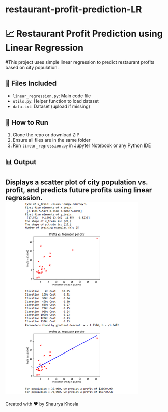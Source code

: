 # restaurant-profit-prediction-LR

# 📈 Restaurant Profit Prediction using Linear Regression

#This project uses simple linear regression to predict restaurant profits based on city population.

## 🔧 Files Included

- `linear_regression.py`: Main code file
- `utils.py`: Helper function to load dataset
- `data.txt`: Dataset (upload if missing)

## 🚀 How to Run

1. Clone the repo or download ZIP
2. Ensure all files are in the same folder
3. Run `linear_regression.py` in Jupyter Notebook or any Python IDE

## 📊 Output

Displays a scatter plot of city population vs. profit, and predicts future profits using linear regression.
![image alt](https://github.com/shauryakhosla11/restaurant-profit-prediction-LR/blob/6e91601f6b1a8b1d4ff9e18a1d8accd7f1598a5b/output.png)
---

Created with ❤️ by Shaurya Khosla
